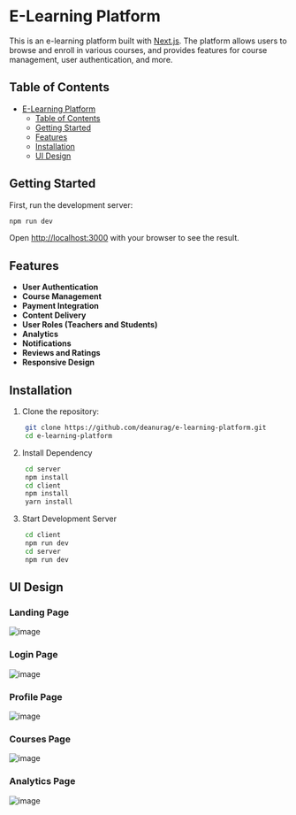 ﻿# E-Learning Platform

This is an e-learning platform built with [Next.js](https://nextjs.org/). The platform allows users to browse and enroll in various courses, and provides features for course management, user authentication, and more.

## Table of Contents

- [E-Learning Platform](#e-learning-platform)
  - [Table of Contents](#table-of-contents)
  - [Getting Started](#getting-started)
  - [Features](#features)
  - [Installation](#installation)
  - [UI Design](#ui-design)

## Getting Started

First, run the development server:

```bash
npm run dev
```

Open <http://localhost:3000>  with your browser to see the result.

## Features

- **User Authentication**
- **Course Management**
- **Payment Integration**
- **Content Delivery**
- **User Roles (Teachers and Students)**
- **Analytics**
- **Notifications**
- **Reviews and Ratings**
- **Responsive Design**

## Installation

1. Clone the repository:

```bash
    git clone https://github.com/deanurag/e-learning-platform.git
    cd e-learning-platform
```

2. Install Dependency

```bash
    cd server
    npm install
    cd client
    npm install
    yarn install 
```
3. Start Development Server
```bash
    cd client
    npm run dev
    cd server
    npm run dev
```

## UI Design
### Landing Page
![image](https://github.com/user-attachments/assets/c05eb725-7f7b-4a66-8d10-c2a9ed864d99)

### Login Page
![image](https://github.com/user-attachments/assets/b0ae149f-b90c-473f-9f70-3f866bb76d4b)

### Profile Page
![image](https://github.com/user-attachments/assets/1408bba5-cfc1-405d-81af-ad5b3e5f30a2)

### Courses Page
![image](https://github.com/user-attachments/assets/6116a9f7-5022-4a47-9733-9491d9cac5d4)

### Analytics Page
![image](https://github.com/user-attachments/assets/bd7cd675-7366-4271-a72b-efcce4cc1ed4)


